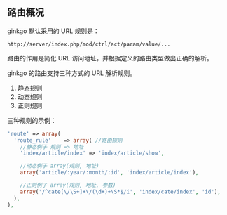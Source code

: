 ## 路由概况

ginkgo 默认采用的 URL 规则是：

``` markup
http://server/index.php/mod/ctrl/act/param/value/...
```

路由的作用是简化 URL 访问地址，并根据定义的路由类型做出正确的解析。

ginkgo 的路由支持三种方式的 URL 解析规则。

1. 静态规则
2. 动态规则
3. 正则规则

三种规则的示例：

``` php
'route' => array(
  'route_rule'    => array( //路由规则
    //静态例子 规则 => 地址
    'index/article/index' => 'index/article/show',

    //动态例子 array(规则, 地址)
    array('article/:year/:month/:id', 'index/article/index'),

    //正则例子 array(规则, 地址, 参数)
    array('/^cate[\/\S+]+\/(\d+)+\S*$/i', 'index/cate/index', 'id'),
  ),
),
```

